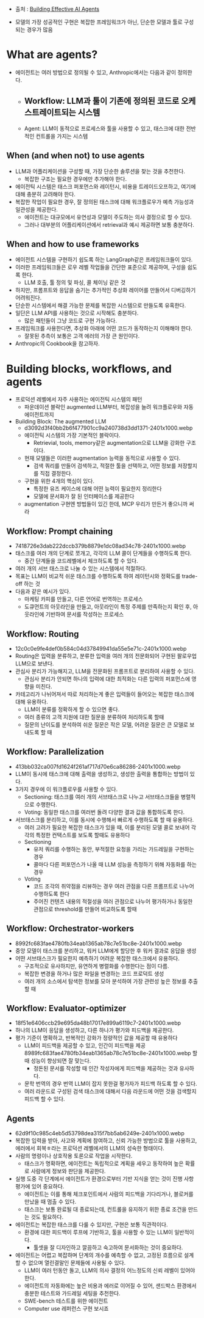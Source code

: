 - 출처 : [Building Effective AI Agents](https://www.anthropic.com/engineering/building-effective-agents)

- 모델의 가장 성공적인 구현은 복잡한 프레임워크가 아닌, 단순한 모델과 툴로 구성되는 경우가 많음
# What are agents?
- 에이전트는 여러 방법으로 정의될 수 있고, Anthropic에서는 다음과 같이 정의한다.
    - ## Workflow: LLM과 툴이 기존에 정의된 코드로 오케스트레이트되는 시스템
    - Agent: LLM이 동적으로 프로세스와 툴을 사용할 수 있고, 태스크에 대한 전반적인 컨트롤을 가지는 시스템
## When (and when not) to use agents
- LLM과 어플리케이션을 구성할 때, 가장 단순한 솔루션을 찾는 것을 추천한다.
    - 복잡한 구조는 필요한 경우에만 추가해야 한다.
- 에이전틱 시스템은 태스크 퍼포먼스와 레이턴시, 비용을 트레이드오프하고, 여기에 대해 충분히 고려해야 한다.
- 복잡한 작업이 필요한 경우, 잘 정의된 태스크에 대해 워크플로우가 예측 가능성과 일관성을 제공한다.
    - 에이전트는 대규모에서 유연성과 모델이 주도하는 의사 결정으로 할 수 있다.
    - 그러나 대부분의 어플리케이션에서 retrieval과 예시 제공하면 보통 충분하다.
## When and how to use frameworks
- 에이전트 시스템을 구현하기 쉽도록 하는 LangGraph같은 프레임워크들이 있다.
- 이러한 프레임워크들은 로우 레벨 작업들을 간단한 표준으로 제공하여, 구성을 쉽도록 한다.
    - LLM 호출, 툴 정의 및 파싱, 콜 체이닝 같은 것
- 하지만, 프롬프트와 응답을 숨기는 추가적인 추상화 레이어를 만들어서 디버깅하기 어려워진다.
- 단순한 시스템에서 해결 가능한 문제를 복잡한 시스템으로 만들도록 유혹한다.
- 일단은 LLM API를 사용하는 것으로 시작해도 충분하다.
    - 많은 패턴들이 그냥 코드로 구현 가능하다.
- 프레임워크를 사용한다면, 추상화 아래에 어떤 코드가 동작하는지 이해해야 한다.
    - 잘못된 추측이 보통은 고객 에러의 가장 큰 원인이다.
- Anthropic의 Cookbook을 참고하자.
# Building blocks, workflows, and agents
- 프로덕션 레벨에서 자주 사용하는 에이전틱 시스템의 패턴
    - 파운데이션 블락인 augmented LLM부터, 복잡성을 늘려 워크플로우와 자동 에이전트까지
- Building Block: The augmented LLM
    - d3092d3f40bb2b6f477901cc9a240738d3dd1371-2401x1000.webp
    - 에이전틱 시스템의 가장 기본적인 블락이다.
        - Retrievial, tools, memory같은 augmentation으로 LLM을 강화한 구조이다.
    - 현재 모델들은 이러한 augmentation 능력을 동적으로 사용할 수 있다.
        - 검색 쿼리를 만들어 검색하고, 적절한 툴을 선택하고, 어떤 정보를 저장할지를 직접 결정한다.
    - 구현을 위한 4개의 핵심이 있다.
        - 특정한 유즈 케이스에 대해 어떤 능력이 필요한지 정리한다
        - 모델에 문서화가 잘 된 인터페이스를 제공한다
    - augmentation 구현엔 방법들이 있긴 한데, MCP 우리가 만든거 좋으니까 써라
## Workflow: Prompt chaining
- 7418726e3dab222dccb379b8879e1dc08ad34c78-2401x1000.webp
- 태스크를 여러 개의 단계로 쪼개고, 각각의 LLM 콜이 단계들을 수행하도록 한다.
    - 중간 단계들을 코드레벨에서 체크하도록 할 수 있다.
- 여러 개의 서브 태스크로 나눌 수 있는 시스템에서 적절하다.
- 목표는 LLM이 비교적 쉬운 태스크를 수행하도록 하여 레이턴시와 정확도를 trade-off 하는 것
- 다음과 같은 예시가 있다.
    - 마케팅 카피를 만들고, 다른 언어로 번역하는 프로세스
    - 도큐먼트의 아웃라인을 만들고, 아웃라인이 특정 주제를 만족하는지 확인 후, 아웃라인에 기반하여 문서를 작성하는 프로세스
## Workflow: Routing
- 12c0c0e9fe4def0b584c04d37849941da55e5e71c-2401x1000.webp
- Routing은 입력을 분류하고, 분류한 입력을 여러 개의 전문화되어 구현된 팔로우업 LLM으로 보낸다.
- 관심사 분리가 가능해지고, LLM을 전문화된 프롬프트로 분리하여 사용할 수 있다.
    - 관심사 분리가 안되면 하나의 입력에 대한 최적화는 다른 입력의 퍼포먼스에 영향을 미친다.
- 카테고리가 나뉘어져서 따로 처리하는게 좋은 입력들이 들어오는 복잡한 태스크에 대해 유용하다.
    - LLM이 분류를 정확하게 할 수 있으면 좋다.
    - 여러 종류의 고객 지원에 대한 질문을 분류하여 처리하도록 할때
    - 질문의 난이도를 분석하여 쉬운 질문은 작은 모델, 어려운 질문은 큰 모델로 보내도록 할 때
## Workflow: Parallelization
- 413bb032ca007fd1624f261af717d70e6ca86286-2401x1000.webp
- LLM이 동시에 태스크에 대해 출력을 생성하고, 생성한 출력을 통합하는 방법이 있다.
- 3가지 경우에 이 워크플로우를 사용할 수 있다.
    - Sectioning: 태스크를 여러 개의 서브태스크로 나누고 서브태스크들을 병렬적으로 수행한다.
    - Voting: 동일한 태스크를 여러번 돌려 다양한 결과 값을 통합하도록 한다.
- 서브태스크를 분리하고, 이를 동시에 수행해서 빠르게 수행하도록 할 때 유용하다.
    - 여러 고려가 필요한 복잡한 태스크가 있을 때, 이를 분리된 모델 콜로 보내어 각각의 특정한 컨택스트를 보도록 할때도 유용하다
    - Sectioning
        - 유저 쿼리를 수행하는 동안, 부적절한 요청을 가리는 가드레일을 구현하는 경우
        - 콜마다 다른 퍼포먼스가 나올 때 LLM 성능을 측정하기 위해 자동화를 하는 경우
    - Voting
        - 코드 조각의 취약점을 리뷰하는 경우 여러 관점을 다른 프롬프트로 나누어 수행하도록 한다
        - 주어진 컨텐츠 내용의 적절성을 여러 관점으로 나누어 평가하거나 동일한 관점으로 threshold를 만들어 비교하도록 할때
## Workflow: Orchestrator-workers
- 8992fc683fae4780fb34eab1365ab78c7e51bc8e-2401x1000.webp
- 중앙 모델이 태스크를 분리하고, 워커 LLM에게 할당한 후 워커 결과로 응답을 생성
- 어떤 서브태스크가 필요한지 예측하기 어려운 복잡한 태스크에서 유용하다.
    - 구조적으로 유사하지만, 유연하게 병렬화를 수행한다는 점이 다름.
    - 복잡한 변경을 하거나 많은 파일을 변경하는 코드 프로덕트 생성
    - 여러 개의 소스에서 탐색한 정보를 모아 분석하여 가장 관련성 높은 정보를 추출할 때
## Workflow: Evaluator-optimizer
- 18f51e6406ccb29e695da48b17017e899a6119c7-2401x1000.webp
- 하나의 LLM이 응답을 생성하고, 다른 하나가 평가와 피드백을 제공한다.
- 평가 기준이 명확하고, 반복적인 강화가 정량적인 값을 제공할 때 유용하다
    - LLM이 피드백을 제공할 수 있고, 인간이 피드백을 제공 8989fc683fae4780fb34eab1365ab78c7e51bc8e-2401x1000.webp 할 때 성능이 향상되면 잘 맞는다.
        - 정돈된 문서를 작성할 때 인간 작성자에게 피드백을 제공하는 것과 유사하다.
    - 문학 번역의 경우 번역 LLM이 잡지 못한걸 평가자가 피드백 하도록 할 수 있다.
    - 여러 라운드로 구성된 검색 태스크에 대해서 다음 라운드에 어떤 것을 검색할지 피드백 할 수 있다.
## Agents
- 62d9f10c985c4eb5d53798dea315f7bb5ab6249e-2401x1000.webp
- 복잡한 입력을 받아, 사고와 계획에 참여하고, 신뢰 가능한 방법으로 툴을 사용하고, 에러에서 회복ㅎ라는 프로덕션 레벨에서의 LLM의 성숙한 형태이다.
- 사람의 명령이나 상호작용 토론으로 작업을 시작한다.
    - 태스크가 명확하면, 에이전트는 독립적으로 계획을 세우고 동작하여 높은 확률로 사람에게 정보와 판단을 제공한다.
- 실행 도중 각 단계에서 에이전트가 환경으로부터 기반 지식을 얻는 것이 진행 사항 평가에 있어 중요하다.
    - 에이전트는 이를 통해 체크포인트에서 사람의 피드백을 기다리거나, 블로커를 만났을 때 멈출 수 있다.
    - 태스크는 보통 완료될 대 종료되는데, 컨트롤을 유지하기 위한 종료 조건을 만드는 것도 필요하다.
- 에이전트는 복잡한 태스크를 다룰 수 있지만, 구현은 보통 직관적이다.
    - 환경에 대한 피드백이 루프에 기반하고, 툴을 사용할 수 있는 LLM이 일반적이다.
        - 툴셋을 잘 디자인하고 깔끔하고 숙고하여 문서화하는 것이 중요하다.
- 에이전트는 어렵고 복잡하며 단계의 개수를 예측할 수 없고, 고정된 흐름으로 설계할 수 없으며 열린결말인 문제들에 사용될 수 있다.
    - LLM이 여러 턴동안 돌고, LLM의 의사 결정의 어느정도의 신뢰 레벨이 있어야 한다.
    - 에이전트의 자동화에는 높은 비용과 에러로 이어질 수 있어, 샌드박스 환경에서 충분한 테스트와 가드레일 세팅을 추천한다.
    - SWE-bench 테스트를 위한 에이전트
    - Computer use 레퍼런스 구현 보시죠
